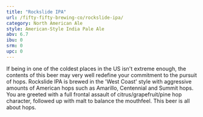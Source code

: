 ```yaml
---
title: "Rockslide IPA"
url: /fifty-fifty-brewing-co/rockslide-ipa/
category: North American Ale
style: American-Style India Pale Ale
abv: 6.7
ibu: 0
srm: 0
upc: 0
---
```

If being in one of the coldest places in the US isn't extreme enough, the contents of this beer may very well redefine your commitment to the pursuit of hops. Rockslide IPA is brewed in the 'West Coast' style with aggressive amounts of American hops such as Amarillo, Centennial and Summit hops. You are greeted with a full frontal assault of citrus/grapefruit/pine hop character, followed up with malt to balance the mouthfeel. This beer is all about hops.
